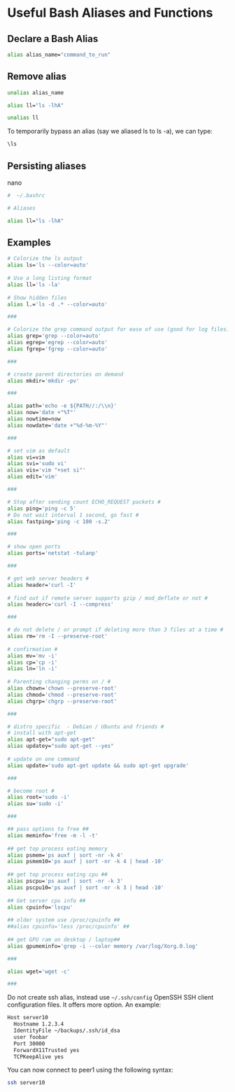 # Useful Bash Aliases and Functions

## Declare a Bash Alias

```bash
alias alias_name="command_to_run"
```

## Remove alias

```bash
unalias alias_name
```

```bash
alias ll="ls -lhA"

unalias ll
```

To temporarily bypass an alias (say we aliased ls to ls -a), we can type:

```bash
\ls
```

## Persisting aliases

nano

```bash
#  ~/.bashrc

# Aliases

alias ll="ls -lhA"
```

## Examples

```bash
# Colorize the ls output
alias ls='ls --color=auto'
 
# Use a long listing format
alias ll='ls -la'
 
# Show hidden files
alias l.='ls -d .* --color=auto'

###

# Colorize the grep command output for ease of use (good for log files)
alias grep='grep --color=auto'
alias egrep='egrep --color=auto'
alias fgrep='fgrep --color=auto'

###

# create parent directories on demand
alias mkdir='mkdir -pv'

###

alias path='echo -e ${PATH//:/\\n}'
alias now='date +"%T"'
alias nowtime=now
alias nowdate='date +"%d-%m-%Y"'

###

# set vim as default
alias vi=vim
alias svi='sudo vi'
alias vis='vim "+set si"'
alias edit='vim'

###

# Stop after sending count ECHO_REQUEST packets #
alias ping='ping -c 5'
# Do not wait interval 1 second, go fast #
alias fastping='ping -c 100 -s.2'

###

# show open ports
alias ports='netstat -tulanp'

###

# get web server headers #
alias header='curl -I'
 
# find out if remote server supports gzip / mod_deflate or not #
alias headerc='curl -I --compress'

###

# do not delete / or prompt if deleting more than 3 files at a time #
alias rm='rm -I --preserve-root'
 
# confirmation #
alias mv='mv -i'
alias cp='cp -i'
alias ln='ln -i'
 
# Parenting changing perms on / #
alias chown='chown --preserve-root'
alias chmod='chmod --preserve-root'
alias chgrp='chgrp --preserve-root'

###

# distro specific  - Debian / Ubuntu and friends #
# install with apt-get
alias apt-get="sudo apt-get"
alias updatey="sudo apt-get --yes"
 
# update on one command
alias update='sudo apt-get update && sudo apt-get upgrade'

###

# become root #
alias root='sudo -i'
alias su='sudo -i'

###

## pass options to free ##
alias meminfo='free -m -l -t'
 
## get top process eating memory
alias psmem='ps auxf | sort -nr -k 4'
alias psmem10='ps auxf | sort -nr -k 4 | head -10'
 
## get top process eating cpu ##
alias pscpu='ps auxf | sort -nr -k 3'
alias pscpu10='ps auxf | sort -nr -k 3 | head -10'
 
## Get server cpu info ##
alias cpuinfo='lscpu'
 
## older system use /proc/cpuinfo ##
##alias cpuinfo='less /proc/cpuinfo' ##
 
## get GPU ram on desktop / laptop##
alias gpumeminfo='grep -i --color memory /var/log/Xorg.0.log'

###

alias wget='wget -c'

###
```

Do not create ssh alias, instead use `~/.ssh/config` OpenSSH SSH client configuration files. It offers more option. An example:

```txt
Host server10
  Hostname 1.2.3.4
  IdentityFile ~/backups/.ssh/id_dsa
  user foobar
  Port 30000
  ForwardX11Trusted yes
  TCPKeepAlive yes
```

You can now connect to peer1 using the following syntax:

```bash
ssh server10
```
